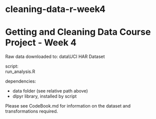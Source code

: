 # cleaning-data-r-week4
# Getting and Cleaning Data Course Project - Week 4 

Raw data downloaded to:			data\UCI HAR Dataset

script:			
run_analysis.R

dependencies:
- data folder (see relative path above)
- dlpyr library, installed by script

Please see CodeBook.md for information on the dataset and transformations required.